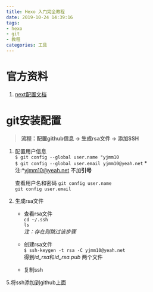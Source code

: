 ```yaml
---
title: Hexo 入门完全教程
date: 2019-10-24 14:39:16
tags:
- hexo
- git
- 教程
categories: 工具
---
```


# 官方资料
1. [next配置文档](https://theme-next.iissnan.com/getting-started.html)

# git安装配置
> **流程：配置github信息 -> 生成rsa文件 -> 添加SSH**   
> 
1. 配置用户信息  
    `$ git config --global user.name "yjmm10`  
    `$ git config --global user.email yjmm10@yeah.net`
*注:*yjmm10@yeah.net 不加**引号**

   查看用户名和密码
    `git config user.name`     
    `git config user.email`   

2. 生成rsa文件  
   - 查看rsa文件  
        `cd ~/.ssh`   
        `ls`   
    *注：存在则跳过该步骤*
   - 创建rsa文件   
        `$ ssh-keygen -t rsa -C yjmm10@yeah.net`  
        得到*id_rsa*和*id_rsa.pub*  两个文件

   - 复制ssh

5.将ssh添加到github上面
